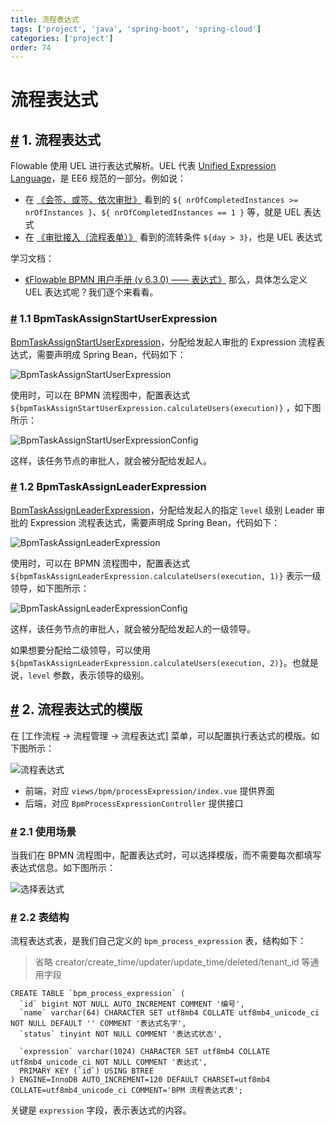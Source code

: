 ```yaml
---
title: 流程表达式
tags: ['project', 'java', 'spring-boot', 'spring-cloud']
categories: ['project']
order: 74
---
```

# 流程表达式

## [#](#_1-流程表达式) 1. 流程表达式

 Flowable 使用 UEL 进行表达式解析。UEL 代表 [Unified Expression Language](https://docs.oracle.com/javaee/6/tutorial/doc/gjddd.html)，是 EE6 规范的一部分。例如说：

 * 在 [《会签、或签、依次审批》](/bpm/multi-instance/) 看到的 `${ nrOfCompletedInstances >= nrOfInstances }`、`${ nrOfCompletedInstances == 1 }` 等，就是 UEL 表达式
* 在 [《审批接入（流程表单）》](/bpm/use-business-form/) 看到的流转条件 `${day > 3}`，也是 UEL 表达式

 学习文档：

 * [《Flowable BPMN 用户手册 (v 6.3.0) —— 表达式》](https://tkjohn.github.io/flowable-userguide/#apiExpressions)
 那么，具体怎么定义 UEL 表达式呢？我们逐个来看看。

 ### [#](#_1-1-bpmtaskassignstartuserexpression) 1.1 BpmTaskAssignStartUserExpression

 [BpmTaskAssignStartUserExpression](https://github.com/YunaiV/ruoyi-vue-pro/blob/master/yudao-module-bpm/yudao-module-bpm-biz/src/main/java/cn/iocoder/yudao/module/bpm/framework/flowable/core/candidate/expression/BpmTaskAssignStartUserExpression.java)，分配给发起人审批的 Expression 流程表达式，需要声明成 Spring Bean，代码如下：

 ![BpmTaskAssignStartUserExpression](https://doc.iocoder.cn/img/%E5%B7%A5%E4%BD%9C%E6%B5%81%E6%89%8B%E5%86%8C/%E6%B5%81%E7%A8%8B%E8%A1%A8%E8%BE%BE%E5%BC%8F/BpmTaskAssignStartUserExpression.png)

 使用时，可以在 BPMN 流程图中，配置表达式 `${bpmTaskAssignStartUserExpression.calculateUsers(execution)}` ，如下图所示：

 ![BpmTaskAssignStartUserExpressionConfig](https://doc.iocoder.cn/img/%E5%B7%A5%E4%BD%9C%E6%B5%81%E6%89%8B%E5%86%8C/%E6%B5%81%E7%A8%8B%E8%A1%A8%E8%BE%BE%E5%BC%8F/BpmTaskAssignStartUserExpressionConfig.png)

 这样，该任务节点的审批人，就会被分配给发起人。

 ### [#](#_1-2-bpmtaskassignleaderexpression) 1.2 BpmTaskAssignLeaderExpression

 [BpmTaskAssignLeaderExpression](https://github.com/YunaiV/ruoyi-vue-pro/blob/master/yudao-module-bpm/yudao-module-bpm-biz/src/main/java/cn/iocoder/yudao/module/bpm/framework/flowable/core/candidate/expression/BpmTaskAssignLeaderExpression.java)，分配给发起人的指定 `level` 级别 Leader 审批的 Expression 流程表达式，需要声明成 Spring Bean，代码如下：

 ![BpmTaskAssignLeaderExpression](https://doc.iocoder.cn/img/%E5%B7%A5%E4%BD%9C%E6%B5%81%E6%89%8B%E5%86%8C/%E6%B5%81%E7%A8%8B%E8%A1%A8%E8%BE%BE%E5%BC%8F/BpmTaskAssignLeaderExpression.png)

 使用时，可以在 BPMN 流程图中，配置表达式 `${bpmTaskAssignLeaderExpression.calculateUsers(execution, 1)}` 表示一级领导，如下图所示：

 ![BpmTaskAssignLeaderExpressionConfig](https://doc.iocoder.cn/img/%E5%B7%A5%E4%BD%9C%E6%B5%81%E6%89%8B%E5%86%8C/%E6%B5%81%E7%A8%8B%E8%A1%A8%E8%BE%BE%E5%BC%8F/BpmTaskAssignLeaderExpressionConfig.png)

 这样，该任务节点的审批人，就会被分配给发起人的一级领导。

 如果想要分配给二级领导，可以使用 `${bpmTaskAssignLeaderExpression.calculateUsers(execution, 2)}`。也就是说，`level` 参数，表示领导的级别。

 ## [#](#_2-流程表达式的模版) 2. 流程表达式的模版

 在 [工作流程 -> 流程管理 -> 流程表达式] 菜单，可以配置执行表达式的模版。如下图所示：

 ![流程表达式](https://doc.iocoder.cn/img/%E5%B7%A5%E4%BD%9C%E6%B5%81%E6%89%8B%E5%86%8C/%E6%B5%81%E7%A8%8B%E8%A1%A8%E8%BE%BE%E5%BC%8F/%E6%B5%81%E7%A8%8B%E8%A1%A8%E8%BE%BE%E5%BC%8F.png)

 * 前端，对应 `views/bpm/processExpression/index.vue` 提供界面
* 后端，对应 `BpmProcessExpressionController` 提供接口

 ### [#](#_2-1-使用场景) 2.1 使用场景

 当我们在 BPMN 流程图中，配置表达式时，可以选择模版，而不需要每次都填写表达式信息。如下图所示：

 ![选择表达式](https://doc.iocoder.cn/img/%E5%B7%A5%E4%BD%9C%E6%B5%81%E6%89%8B%E5%86%8C/%E6%B5%81%E7%A8%8B%E8%A1%A8%E8%BE%BE%E5%BC%8F/%E9%80%89%E6%8B%A9%E8%A1%A8%E8%BE%BE%E5%BC%8F.png)

 ### [#](#_2-2-表结构) 2.2 表结构

 流程表达式表，是我们自己定义的 `bpm_process_expression` 表，结构如下：


> 省略 creator/create\_time/updater/update\_time/deleted/tenant\_id 等通用字段


```
CREATE TABLE `bpm_process_expression` (
  `id` bigint NOT NULL AUTO_INCREMENT COMMENT '编号',
  `name` varchar(64) CHARACTER SET utf8mb4 COLLATE utf8mb4_unicode_ci NOT NULL DEFAULT '' COMMENT '表达式名字',
  `status` tinyint NOT NULL COMMENT '表达式状态',

  `expression` varchar(1024) CHARACTER SET utf8mb4 COLLATE utf8mb4_unicode_ci NOT NULL COMMENT '表达式',
  PRIMARY KEY (`id`) USING BTREE
) ENGINE=InnoDB AUTO_INCREMENT=120 DEFAULT CHARSET=utf8mb4 COLLATE=utf8mb4_unicode_ci COMMENT='BPM 流程表达式表';

```
关键是 `expression` 字段，表示表达式的内容。
